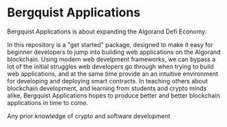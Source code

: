 # Bergquist Applications

Bergquist Applications is about expanding the Algorand Defi Economy. 

In this repository is a "get started" package, designed to make it easy for beginner developers to jump into building web applications on the Algorand blockchain. Using modern web develpment frameworks, we can bypass a lot of the initial struggles web developers go through when trying to build web applications, and at the same time provide an an intuitive environment for developing and deploying smart contracts. In teaching others about blockchain development, and learning from students and crypto minds alike, Bergquist Applications hopes to produce better and better blockchain applications in time to come.

Any prior knowledge of crypto and software development 

